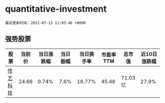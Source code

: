# quantitative-investment

`最后更新时间：2022-07-13 11:03:46 +0800`

## 强势股票

|股票|当前价|当日涨跌幅|当日振幅|当日换手率|市盈率TTM|总市值|近10日涨跌幅|
|----|----|----|----|----|----|----|----|
|[传艺科技](https://xueqiu.com/S/SZ002866)|24.66|0.74%|7.6%|16.77%|45.48|71.03亿|27.9%|
